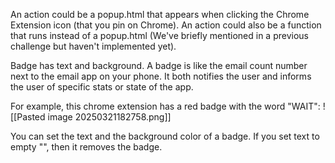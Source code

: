 An action could be a popup.html that appears when clicking the Chrome Extension icon (that you pin on Chrome). An action could also be a function that runs instead of a popup.html (We've briefly mentioned in a previous challenge but haven't implemented yet).

Badge has text and background. A badge is like the email count number next to the email app on your phone. It both notifies the user and informs the user of specific stats or state of the app.

For example, this chrome extension has a red badge with the word "WAIT":
![[Pasted image 20250321182758.png]]

You can set the text and the background color of a badge. If you set text to empty "", then it removes the badge.